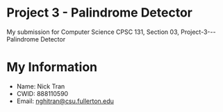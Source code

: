 # Project 3 - Palindrome Detector

My submission for Computer Science CPSC 131, Section 03, Project-3---Palindrome Detector

# My Information

* Name: Nick Tran
* CWID: 888110590
* Email: nghitran@csu.fullerton.edu
